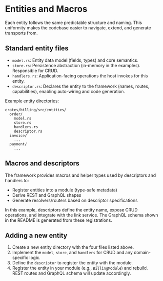 # Entities and Macros

Each entity follows the same predictable structure and naming. This uniformity makes the codebase easier to navigate, extend, and generate transports from.

## Standard entity files

- `model.rs`: Entity data model (fields, types) and core semantics.
- `store.rs`: Persistence abstraction (in-memory in the examples). Responsible for CRUD.
- `handlers.rs`: Application-facing operations the host invokes for this entity.
- `descriptor.rs`: Declares the entity to the framework (names, routes, capabilities), enabling auto-wiring and code generation.

Example entity directories:

```
crates/billing/src/entities/
  order/
    model.rs
    store.rs
    handlers.rs
    descriptor.rs
  invoice/
    ...
  payment/
    ...
```

## Macros and descriptors

The framework provides macros and helper types used by descriptors and handlers to:

- Register entities into a module (type-safe metadata)
- Derive REST and GraphQL shapes
- Generate resolvers/routers based on descriptor specifications

In this example, descriptors define the entity name, expose CRUD operations, and integrate with the link service. The GraphQL schema shown in the README is generated from these registrations.

## Adding a new entity

1. Create a new entity directory with the four files listed above.
2. Implement the `model`, `store`, and `handlers` for CRUD and any domain-specific logic.
3. Define the `descriptor` to register the entity with the module.
4. Register the entity in your module (e.g., `BillingModule`) and rebuild. REST routes and GraphQL schema will update accordingly.
